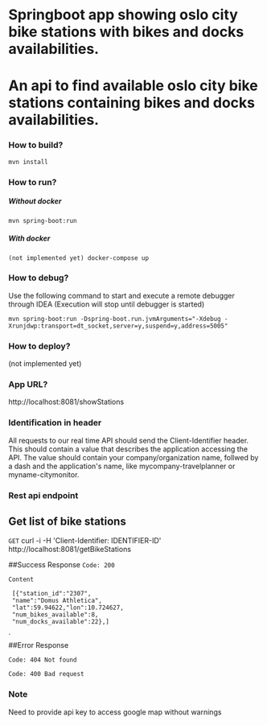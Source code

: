 # Springboot app showing oslo city bike stations with bikes and docks availabilities.
# An api to find available oslo city bike stations containing bikes and docks availabilities.
### How to build?
```
mvn install
```

### How to run?
##### Without docker
```
mvn spring-boot:run
```
##### With docker
```
(not implemented yet) docker-compose up
```

### How to debug?
Use the following command to start and execute a remote debugger through IDEA (Execution will stop until debugger is 
started)
```
mvn spring-boot:run -Dspring-boot.run.jvmArguments="-Xdebug -Xrunjdwp:transport=dt_socket,server=y,suspend=y,address=5005"
```
### How to deploy?
(not implemented yet) 

### App URL?
http://localhost:8081/showStations


### Identification in header
All requests to our real time API should send the Client-Identifier header. This should contain a value that describes the application accessing the API. The value should contain your company/organization name, follwed by a dash and the application's name, like mycompany-travelplanner or myname-citymonitor.

### Rest api endpoint

## Get list of bike stations

`GET`
curl -i -H 'Client-Identifier: IDENTIFIER-ID' http://localhost:8081/getBikeStations
 
##Success Response
 `Code: 200`
 
`Content`

     [{"station_id":"2307",
     "name":"Domus Athletica",
     "lat":59.94622,"lon":10.724627,
     "num_bikes_available":8,
     "num_docks_available":22},]
  `       
##Error Response

`Code: 404 Not found`

`Code: 400 Bad request`
### Note
Need to provide api key to access google map without warnings
<script src="http://maps.google.com/maps/api/js?key={Your key}"/>


